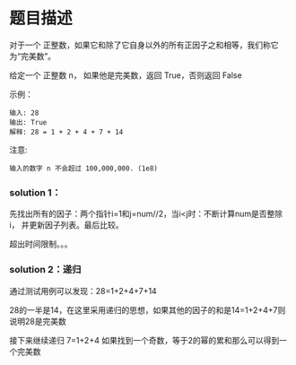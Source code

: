 # 题目描述
对于一个 正整数，如果它和除了它自身以外的所有正因子之和相等，我们称它为“完美数”。

给定一个 正整数 n， 如果他是完美数，返回 True，否则返回 False

示例：

    输入: 28
    输出: True
    解释: 28 = 1 + 2 + 4 + 7 + 14

注意:

    输入的数字 n 不会超过 100,000,000. (1e8)
    
### solution 1：
先找出所有的因子：两个指针i=1和j=num//2，当i<j时：不断计算num是否整除i，
并更新因子列表。最后比较。

超出时间限制。。。

### solution 2：递归
通过测试用例可以发现：28=1+2+4+7+14

28的一半是14，在这里采用递归的思想，如果其他的因子的和是14=1+2+4+7则说明28是完美数

接下来继续递归 7=1+2+4 如果找到一个奇数，等于2的幂的累和那么可以得到一个完美数
